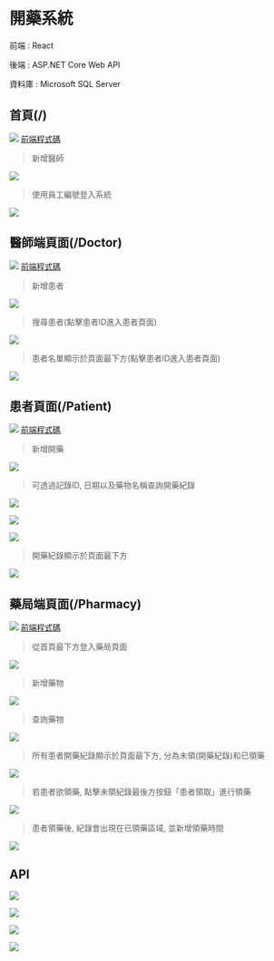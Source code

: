 # 開藥系統

前端 : React 

後端 : ASP.NET Core Web API

資料庫 : Microsoft SQL Server



## 首頁(/) 

![](/pics/首頁_1.jpg)
[前端程式碼](/medicine.client/src/pages/LogIn.jsx)



> 新增醫師

![](/pics/首頁_2.jpg)


> 使用員工編號登入系統

![](/pics/首頁_3.jpg)



## 醫師端頁面(/Doctor)

![](/pics/醫師_1.jpg)
[前端程式碼](/medicine.client/src/pages/Doctor.jsx)



> 新增患者

![](/pics/醫師_2.jpg)


> 搜尋患者(點擊患者ID進入患者頁面)

![](/pics/醫師_3.jpg)


> 患者名單顯示於頁面最下方(點擊患者ID進入患者頁面)

![](/pics/醫師_4.jpg)



## 患者頁面(/Patient)

![](/pics/患者_1.jpg)
[前端程式碼](/medicine.client/src/pages/Patient.jsx)



> 新增開藥

![](/pics/患者_2.jpg)


> 可透過記錄ID, 日期以及藥物名稱查詢開藥紀錄

![](/pics/患者_3.jpg)

![](/pics/患者_4.jpg)

![](/pics/患者_5.jpg)


> 開藥紀錄顯示於頁面最下方

![](/pics/患者_6.jpg)



## 藥局端頁面(/Pharmacy)

![](/pics/藥局_1.jpg)
[前端程式碼](/medicine.client/src/pages/Pharmacy.jsx)



> 從首頁最下方登入藥局頁面

![](/pics/藥局_3.jpg)


> 新增藥物

![](/pics/藥局_2.jpg)


> 查詢藥物

![](/pics/藥局_4.jpg)


> 所有患者開藥紀錄顯示於頁面最下方, 分為未領(開藥紀錄)和已領藥

![](/pics/藥局_5.jpg)


> 若患者欲領藥, 點擊未領紀錄最後方按鈕「患者領取」進行領藥

![](/pics/藥局_6.jpg)


> 患者領藥後, 紀錄會出現在已領藥區域, 並新增領藥時間

![](/pics/藥局_7.jpg)


## API

![](/pics/API_1.jpg)

![](/pics/API_2.jpg)

![](/pics/API_3.jpg)

![](/pics/API_4.jpg)
